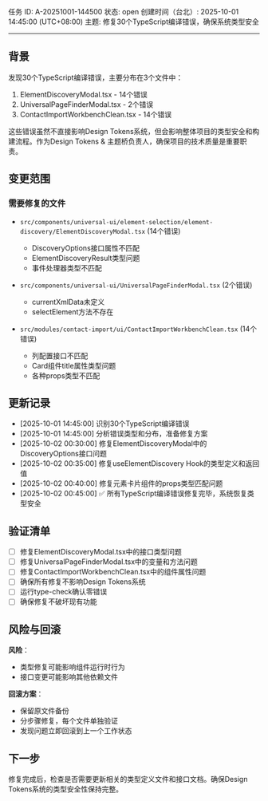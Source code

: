 任务 ID: A-20251001-144500
状态: open
创建时间（台北）: 2025-10-01 14:45:00 (UTC+08:00)
主题: 修复30个TypeScript编译错误，确保系统类型安全

---

## 背景

发现30个TypeScript编译错误，主要分布在3个文件中：
1. ElementDiscoveryModal.tsx - 14个错误
2. UniversalPageFinderModal.tsx - 2个错误  
3. ContactImportWorkbenchClean.tsx - 14个错误

这些错误虽然不直接影响Design Tokens系统，但会影响整体项目的类型安全和构建流程。作为Design Tokens & 主题桥负责人，确保项目的技术质量是重要职责。

## 变更范围

### 需要修复的文件
- `src/components/universal-ui/element-selection/element-discovery/ElementDiscoveryModal.tsx` (14个错误)
  - DiscoveryOptions接口属性不匹配
  - ElementDiscoveryResult类型问题
  - 事件处理器类型不匹配

- `src/components/universal-ui/UniversalPageFinderModal.tsx` (2个错误)
  - currentXmlData未定义
  - selectElement方法不存在

- `src/modules/contact-import/ui/ContactImportWorkbenchClean.tsx` (14个错误)
  - 列配置接口不匹配
  - Card组件title属性类型问题
  - 各种props类型不匹配

## 更新记录

- [2025-10-01 14:45:00] 识别30个TypeScript编译错误
- [2025-10-01 14:45:00] 分析错误类型和分布，准备修复方案
- [2025-10-02 00:30:00] 修复ElementDiscoveryModal中的DiscoveryOptions接口问题
- [2025-10-02 00:35:00] 修复useElementDiscovery Hook的类型定义和返回值
- [2025-10-02 00:40:00] 修复元素卡片组件的props类型匹配问题
- [2025-10-02 00:45:00] ✅ 所有TypeScript编译错误修复完毕，系统恢复类型安全

## 验证清单

- [ ] 修复ElementDiscoveryModal.tsx中的接口类型问题
- [ ] 修复UniversalPageFinderModal.tsx中的变量和方法问题
- [ ] 修复ContactImportWorkbenchClean.tsx中的组件属性问题
- [ ] 确保所有修复不影响Design Tokens系统
- [ ] 运行type-check确认零错误
- [ ] 确保修复不破坏现有功能

## 风险与回滚

**风险**：
- 类型修复可能影响组件运行时行为
- 接口变更可能影响其他依赖文件

**回滚方案**：
- 保留原文件备份
- 分步骤修复，每个文件单独验证
- 发现问题立即回滚到上一个工作状态

## 下一步

修复完成后，检查是否需要更新相关的类型定义文件和接口文档。确保Design Tokens系统的类型安全性保持完整。